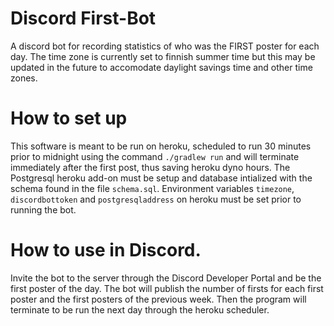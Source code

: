 # Discord First-Bot
A discord bot for recording statistics of who was the FIRST poster for each day. The time zone is currently set to finnish summer time but this may be updated in the future to accomodate daylight savings time and other time zones.

# How to set up
 This software is meant to be run on heroku, scheduled to run 30 minutes prior to midnight using the command `` ./gradlew run `` and will terminate immediately after the first post, thus saving heroku dyno hours. The Postgresql heroku add-on must be setup and database intialized with the schema found in the file ``schema.sql``. Environment variables ``timezone``, ``discordbottoken`` and ``postgresqladdress`` on heroku must be set prior to running the bot.
 
 # How to use in Discord.
 Invite the bot to the server through the Discord Developer Portal and be the first poster of the day. The bot will publish the number of firsts for each first poster and the first posters of the previous week. Then the program will terminate to be run the next day through the heroku scheduler.
